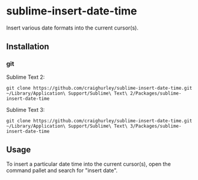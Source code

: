 sublime-insert-date-time
=====================

Insert various date formats into the current cursor(s).

## Installation
### git

Sublime Text 2:

    git clone https://github.com/craighurley/sublime-insert-date-time.git ~/Library/Application\ Support/Sublime\ Text\ 2/Packages/sublime-insert-date-time

Sublime Text 3:

    git clone https://github.com/craighurley/sublime-insert-date-time.git ~/Library/Application\ Support/Sublime\ Text\ 3/Packages/sublime-insert-date-time

## Usage
To insert a particular date time into the current cursor(s), open the command pallet and search for "insert date".
